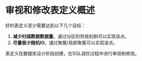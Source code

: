 # 审视和修改表定义概述

好的表定义至少需要达到以下几个目标：

1.  **减少扫描数据数据量**。通过分区的剪枝机制可以实现该点。
2.  **尽量极少随机IO**。通过聚簇/局部聚簇可以实现该点。

表定义在数据库设计阶段创建，在SQL调优过程中进行审视和修改。

